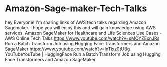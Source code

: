 # Amazon-Sage-maker-Tech-Talks
hey Everyone!
I'm sharing links of AWS tech talks regarding Amazon Sagemaker. I hope you will enjoy this and will gain knowledge using AWS services. 
Amazon SageMaker for Healthcare and Life Sciences Use Cases - AWS Online Tech Talks
https://www.youtube.com/watch?v=sMOYZExnJRs
Run a Batch Transform Job using Hugging Face Transformers and Amazon SageMaker
https://www.youtube.com/watch?v=lnTixz0tUBg
YouTubeYouTube | HuggingFace
Run a Batch Transform Job using Hugging Face Transformers and Amazon SageMaker 
